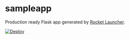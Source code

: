 # sampleapp
Production ready Flask app generated by [Rocket Launcher](https://github.com/fangpenlin/rocket-launcher).

<a href="https://heroku.com/deploy?template=https://github.com/fangpenlin/sampleapp">
  <img src="https://www.herokucdn.com/deploy/button.svg" alt="Deploy">
</a>
